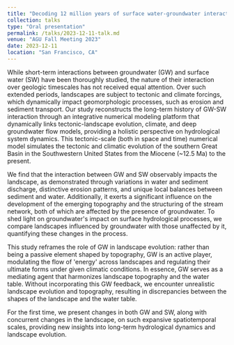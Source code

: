 ```yaml
---
title: "Decoding 12 million years of surface water-groundwater interactions in the southern Great Basin, USA: insights into the dynamics of long-term hydrological processes"
collection: talks
type: "Oral presentation"
permalink: /talks/2023-12-11-talk.md
venue: "AGU Fall Meeting 2023"
date: 2023-12-11
location: "San Francisco, CA"
---
```


While short-term interactions between groundwater (GW) and surface water (SW) have been thoroughly studied, the nature of their interaction over geologic timescales has not received equal attention. Over such extended periods, landscapes are subject to tectonic and climate forcings, which dynamically impact geomorphologic processes, such as erosion and sediment transport.
Our study reconstructs the long-term history of GW-SW interaction through an integrative numerical modeling platform that dynamically links tectonic-landscape evolution, climate, and deep groundwater flow models, providing a holistic perspective on hydrological system dynamics. This tectonic-scale (both in space and time) numerical model simulates the tectonic and climatic evolution of the southern Great Basin in the Southwestern United States from the Miocene (~12.5 Ma) to the present.

We find that the interaction between GW and SW observably impacts the landscape, as demonstrated through variations in water and sediment discharge, distinctive erosion patterns, and unique local balances between sediment and water. Additionally, it exerts a significant influence on the development of the emerging topography and the structuring of the stream network, both of which are affected by the presence of groundwater. To shed light on groundwater's impact on surface hydrological processes, we compare landscapes influenced by groundwater with those unaffected by it, quantifying these changes in the process.

This study reframes the role of GW in landscape evolution: rather than being a passive element shaped by topography, GW is an active player, modulating the flow of 'energy' across landscapes and regulating their ultimate forms under given climatic conditions. In essence, GW serves as a mediating agent that harmonizes landscape topography and the water table. Without incorporating this GW feedback, we encounter unrealistic landscape evolution and topography, resulting in discrepancies between the shapes of the landscape and the water table.

For the first time, we present changes in both GW and SW, along with concurrent changes in the landscape, on such expansive spatiotemporal scales, providing new insights into long-term hydrological dynamics and landscape evolution.
